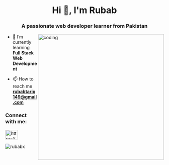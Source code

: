 <h1 align="center">Hi 👋, I'm Rubab</h1>
<h3 align="center">A passionate web developer learner from Pakistan</h3>

<div><img align ="right" alt="coding" width="400"src="https://i.pinimg.com/originals/e7/26/c7/e726c74ac081eed50feee1433d12c998.gif"></div>

- 🔭 I’m currently learning **Full Stack Web Development**

- 📫 How to reach me **rubabtariq149@gmail.com**

<h3 align="left">Connect with me:</h3>
<p align="left">
<a href="https://linkedin.com/in/rubabtariq/" target="blank"><img align="center" src="https://raw.githubusercontent.com/rahuldkjain/github-profile-readme-generator/master/src/images/icons/Social/linked-in-alt.svg" alt="https://www.linkedin.com/in/rubabtariq/" height="30" width="40" /></a>
</p>

<p><img align="center" src="https://github-readme-streak-stats.herokuapp.com/?user=rubabx&" alt="rubabx" /></p>


